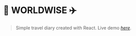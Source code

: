 # 🗾 WORLDWISE ✈️
> Simple travel diary created with React. 
> Live demo [_here_]([https://worldwise-martagorska.netlify.app]).
